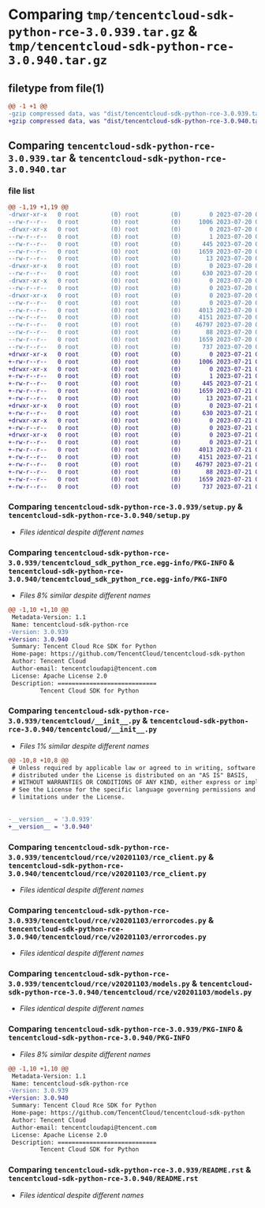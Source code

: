 # Comparing `tmp/tencentcloud-sdk-python-rce-3.0.939.tar.gz` & `tmp/tencentcloud-sdk-python-rce-3.0.940.tar.gz`

## filetype from file(1)

```diff
@@ -1 +1 @@
-gzip compressed data, was "dist/tencentcloud-sdk-python-rce-3.0.939.tar", last modified: Thu Jul 20 00:29:24 2023, max compression
+gzip compressed data, was "dist/tencentcloud-sdk-python-rce-3.0.940.tar", last modified: Fri Jul 21 00:47:45 2023, max compression
```

## Comparing `tencentcloud-sdk-python-rce-3.0.939.tar` & `tencentcloud-sdk-python-rce-3.0.940.tar`

### file list

```diff
@@ -1,19 +1,19 @@
-drwxr-xr-x   0 root         (0) root         (0)        0 2023-07-20 00:29:24.000000 tencentcloud-sdk-python-rce-3.0.939/
--rw-r--r--   0 root         (0) root         (0)     1006 2023-07-20 00:29:24.000000 tencentcloud-sdk-python-rce-3.0.939/setup.py
-drwxr-xr-x   0 root         (0) root         (0)        0 2023-07-20 00:29:24.000000 tencentcloud-sdk-python-rce-3.0.939/tencentcloud_sdk_python_rce.egg-info/
--rw-r--r--   0 root         (0) root         (0)        1 2023-07-20 00:29:24.000000 tencentcloud-sdk-python-rce-3.0.939/tencentcloud_sdk_python_rce.egg-info/dependency_links.txt
--rw-r--r--   0 root         (0) root         (0)      445 2023-07-20 00:29:24.000000 tencentcloud-sdk-python-rce-3.0.939/tencentcloud_sdk_python_rce.egg-info/SOURCES.txt
--rw-r--r--   0 root         (0) root         (0)     1659 2023-07-20 00:29:24.000000 tencentcloud-sdk-python-rce-3.0.939/tencentcloud_sdk_python_rce.egg-info/PKG-INFO
--rw-r--r--   0 root         (0) root         (0)       13 2023-07-20 00:29:24.000000 tencentcloud-sdk-python-rce-3.0.939/tencentcloud_sdk_python_rce.egg-info/top_level.txt
-drwxr-xr-x   0 root         (0) root         (0)        0 2023-07-20 00:29:24.000000 tencentcloud-sdk-python-rce-3.0.939/tencentcloud/
--rw-r--r--   0 root         (0) root         (0)      630 2023-07-20 00:29:24.000000 tencentcloud-sdk-python-rce-3.0.939/tencentcloud/__init__.py
-drwxr-xr-x   0 root         (0) root         (0)        0 2023-07-20 00:29:24.000000 tencentcloud-sdk-python-rce-3.0.939/tencentcloud/rce/
--rw-r--r--   0 root         (0) root         (0)        0 2023-07-20 00:29:24.000000 tencentcloud-sdk-python-rce-3.0.939/tencentcloud/rce/__init__.py
-drwxr-xr-x   0 root         (0) root         (0)        0 2023-07-20 00:29:24.000000 tencentcloud-sdk-python-rce-3.0.939/tencentcloud/rce/v20201103/
--rw-r--r--   0 root         (0) root         (0)        0 2023-07-20 00:29:24.000000 tencentcloud-sdk-python-rce-3.0.939/tencentcloud/rce/v20201103/__init__.py
--rw-r--r--   0 root         (0) root         (0)     4013 2023-07-20 00:29:24.000000 tencentcloud-sdk-python-rce-3.0.939/tencentcloud/rce/v20201103/rce_client.py
--rw-r--r--   0 root         (0) root         (0)     4151 2023-07-20 00:29:24.000000 tencentcloud-sdk-python-rce-3.0.939/tencentcloud/rce/v20201103/errorcodes.py
--rw-r--r--   0 root         (0) root         (0)    46797 2023-07-20 00:29:24.000000 tencentcloud-sdk-python-rce-3.0.939/tencentcloud/rce/v20201103/models.py
--rw-r--r--   0 root         (0) root         (0)       88 2023-07-20 00:29:24.000000 tencentcloud-sdk-python-rce-3.0.939/setup.cfg
--rw-r--r--   0 root         (0) root         (0)     1659 2023-07-20 00:29:24.000000 tencentcloud-sdk-python-rce-3.0.939/PKG-INFO
--rw-r--r--   0 root         (0) root         (0)      737 2023-07-20 00:29:24.000000 tencentcloud-sdk-python-rce-3.0.939/README.rst
+drwxr-xr-x   0 root         (0) root         (0)        0 2023-07-21 00:47:45.000000 tencentcloud-sdk-python-rce-3.0.940/
+-rw-r--r--   0 root         (0) root         (0)     1006 2023-07-21 00:47:45.000000 tencentcloud-sdk-python-rce-3.0.940/setup.py
+drwxr-xr-x   0 root         (0) root         (0)        0 2023-07-21 00:47:45.000000 tencentcloud-sdk-python-rce-3.0.940/tencentcloud_sdk_python_rce.egg-info/
+-rw-r--r--   0 root         (0) root         (0)        1 2023-07-21 00:47:45.000000 tencentcloud-sdk-python-rce-3.0.940/tencentcloud_sdk_python_rce.egg-info/dependency_links.txt
+-rw-r--r--   0 root         (0) root         (0)      445 2023-07-21 00:47:45.000000 tencentcloud-sdk-python-rce-3.0.940/tencentcloud_sdk_python_rce.egg-info/SOURCES.txt
+-rw-r--r--   0 root         (0) root         (0)     1659 2023-07-21 00:47:45.000000 tencentcloud-sdk-python-rce-3.0.940/tencentcloud_sdk_python_rce.egg-info/PKG-INFO
+-rw-r--r--   0 root         (0) root         (0)       13 2023-07-21 00:47:45.000000 tencentcloud-sdk-python-rce-3.0.940/tencentcloud_sdk_python_rce.egg-info/top_level.txt
+drwxr-xr-x   0 root         (0) root         (0)        0 2023-07-21 00:47:45.000000 tencentcloud-sdk-python-rce-3.0.940/tencentcloud/
+-rw-r--r--   0 root         (0) root         (0)      630 2023-07-21 00:47:45.000000 tencentcloud-sdk-python-rce-3.0.940/tencentcloud/__init__.py
+drwxr-xr-x   0 root         (0) root         (0)        0 2023-07-21 00:47:45.000000 tencentcloud-sdk-python-rce-3.0.940/tencentcloud/rce/
+-rw-r--r--   0 root         (0) root         (0)        0 2023-07-21 00:47:45.000000 tencentcloud-sdk-python-rce-3.0.940/tencentcloud/rce/__init__.py
+drwxr-xr-x   0 root         (0) root         (0)        0 2023-07-21 00:47:45.000000 tencentcloud-sdk-python-rce-3.0.940/tencentcloud/rce/v20201103/
+-rw-r--r--   0 root         (0) root         (0)        0 2023-07-21 00:47:45.000000 tencentcloud-sdk-python-rce-3.0.940/tencentcloud/rce/v20201103/__init__.py
+-rw-r--r--   0 root         (0) root         (0)     4013 2023-07-21 00:47:45.000000 tencentcloud-sdk-python-rce-3.0.940/tencentcloud/rce/v20201103/rce_client.py
+-rw-r--r--   0 root         (0) root         (0)     4151 2023-07-21 00:47:45.000000 tencentcloud-sdk-python-rce-3.0.940/tencentcloud/rce/v20201103/errorcodes.py
+-rw-r--r--   0 root         (0) root         (0)    46797 2023-07-21 00:47:45.000000 tencentcloud-sdk-python-rce-3.0.940/tencentcloud/rce/v20201103/models.py
+-rw-r--r--   0 root         (0) root         (0)       88 2023-07-21 00:47:45.000000 tencentcloud-sdk-python-rce-3.0.940/setup.cfg
+-rw-r--r--   0 root         (0) root         (0)     1659 2023-07-21 00:47:45.000000 tencentcloud-sdk-python-rce-3.0.940/PKG-INFO
+-rw-r--r--   0 root         (0) root         (0)      737 2023-07-21 00:47:45.000000 tencentcloud-sdk-python-rce-3.0.940/README.rst
```

### Comparing `tencentcloud-sdk-python-rce-3.0.939/setup.py` & `tencentcloud-sdk-python-rce-3.0.940/setup.py`

 * *Files identical despite different names*

### Comparing `tencentcloud-sdk-python-rce-3.0.939/tencentcloud_sdk_python_rce.egg-info/PKG-INFO` & `tencentcloud-sdk-python-rce-3.0.940/tencentcloud_sdk_python_rce.egg-info/PKG-INFO`

 * *Files 8% similar despite different names*

```diff
@@ -1,10 +1,10 @@
 Metadata-Version: 1.1
 Name: tencentcloud-sdk-python-rce
-Version: 3.0.939
+Version: 3.0.940
 Summary: Tencent Cloud Rce SDK for Python
 Home-page: https://github.com/TencentCloud/tencentcloud-sdk-python
 Author: Tencent Cloud
 Author-email: tencentcloudapi@tencent.com
 License: Apache License 2.0
 Description: ============================
         Tencent Cloud SDK for Python
```

### Comparing `tencentcloud-sdk-python-rce-3.0.939/tencentcloud/__init__.py` & `tencentcloud-sdk-python-rce-3.0.940/tencentcloud/__init__.py`

 * *Files 1% similar despite different names*

```diff
@@ -10,8 +10,8 @@
 # Unless required by applicable law or agreed to in writing, software
 # distributed under the License is distributed on an "AS IS" BASIS,
 # WITHOUT WARRANTIES OR CONDITIONS OF ANY KIND, either express or implied.
 # See the License for the specific language governing permissions and
 # limitations under the License.
 
 
-__version__ = '3.0.939'
+__version__ = '3.0.940'
```

### Comparing `tencentcloud-sdk-python-rce-3.0.939/tencentcloud/rce/v20201103/rce_client.py` & `tencentcloud-sdk-python-rce-3.0.940/tencentcloud/rce/v20201103/rce_client.py`

 * *Files identical despite different names*

### Comparing `tencentcloud-sdk-python-rce-3.0.939/tencentcloud/rce/v20201103/errorcodes.py` & `tencentcloud-sdk-python-rce-3.0.940/tencentcloud/rce/v20201103/errorcodes.py`

 * *Files identical despite different names*

### Comparing `tencentcloud-sdk-python-rce-3.0.939/tencentcloud/rce/v20201103/models.py` & `tencentcloud-sdk-python-rce-3.0.940/tencentcloud/rce/v20201103/models.py`

 * *Files identical despite different names*

### Comparing `tencentcloud-sdk-python-rce-3.0.939/PKG-INFO` & `tencentcloud-sdk-python-rce-3.0.940/PKG-INFO`

 * *Files 8% similar despite different names*

```diff
@@ -1,10 +1,10 @@
 Metadata-Version: 1.1
 Name: tencentcloud-sdk-python-rce
-Version: 3.0.939
+Version: 3.0.940
 Summary: Tencent Cloud Rce SDK for Python
 Home-page: https://github.com/TencentCloud/tencentcloud-sdk-python
 Author: Tencent Cloud
 Author-email: tencentcloudapi@tencent.com
 License: Apache License 2.0
 Description: ============================
         Tencent Cloud SDK for Python
```

### Comparing `tencentcloud-sdk-python-rce-3.0.939/README.rst` & `tencentcloud-sdk-python-rce-3.0.940/README.rst`

 * *Files identical despite different names*

